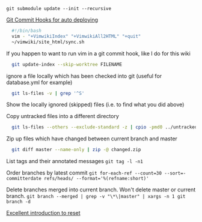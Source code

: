 `git submodule update --init --recursive`

[Git Commit Hooks for auto deploying](http://toroid.org/ams/git-website-howto)



```bash
  #!/bin/bash
  vim - "+VimwikiIndex" "+VimwikiAll2HTML" "+quit"
  ~/vimwiki/site_html/sync.sh
```
If you happen to want to run vim in a git commit hook, like I do for this wiki


```bash
  git update-index --skip-worktree FILENAME
```
ignore a file locally which has been checked into git (useful for database.yml
for example)

```bash
  git ls-files -v | grep '^S'
```
Show the locally ignored (skipped) files (i.e. to find what you did above)


Copy untracked files into a different directory
```bash
  git ls-files --others --exclude-standard -z | cpio -pmd0 ../untracked-backup/
```

Zip up files which have changed between current branch and master
```bash
  git diff master --name-only | zip -@ changed.zip
```

List tags and their annotated messages
`git tag -l -n1`

Order branches by latest commit
`git for-each-ref --count=30 --sort=-committerdate refs/heads/ --format='%(refname:short)'`

Delete branches merged into current branch. Won't delete master or current
branch.
`git branch --merged | grep -v "\*\|master" | xargs -n 1 git branch -d`

[Excellent introduction to reset](http://git-scm.com/blog)
